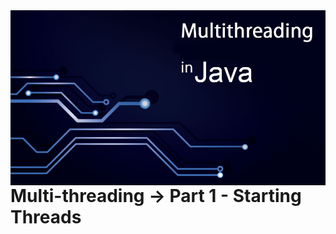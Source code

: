<link rel="stylesheet" type="text/css" href="../READMEs_sorces/readme_Style.css"> 



<img src="../READMEs_sorces/Multithreading-Java.png" alt="Sistemas Distribuidos - Rafael Alves" align="right"/>

<!-- A aplicação do alinhamento do titulo não é compativel com HTML5, o correto é usar o respetivo css -->
<br>

<div class="autodidata_titulos">
    <h1>Multi-threading -> Part 1 - Starting Threads</h1>
</div>